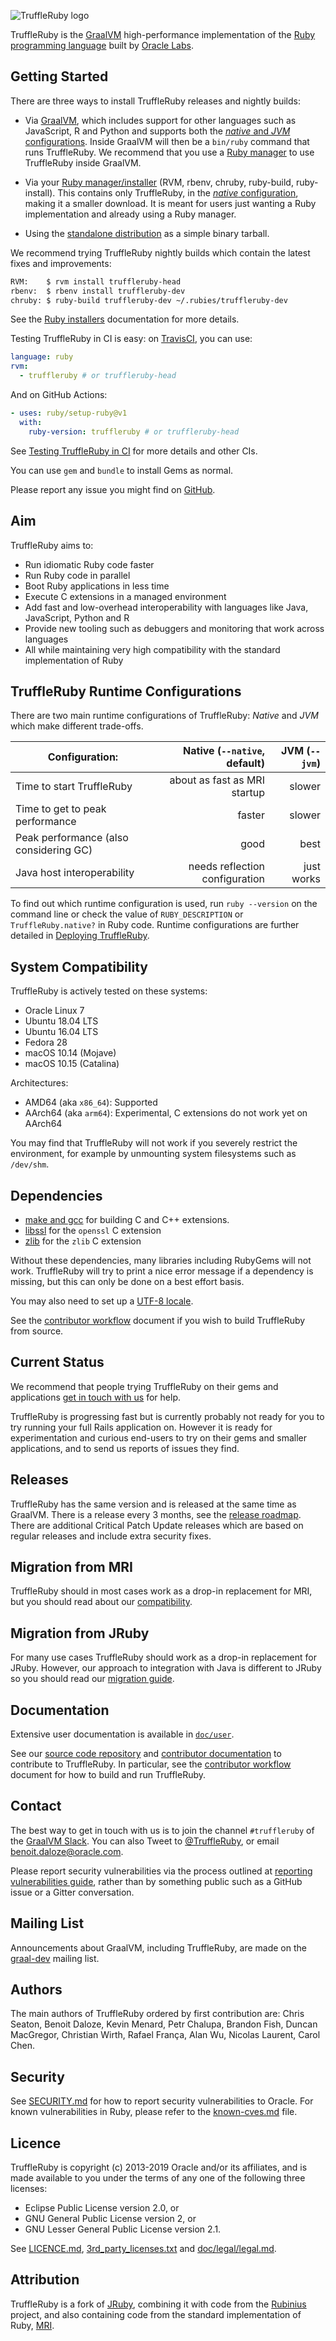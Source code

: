 ![TruffleRuby logo](logo/png/truffleruby_logo_horizontal_medium.png)

TruffleRuby is the [GraalVM](http://graalvm.org/) high-performance implementation
of the [Ruby programming language](https://www.ruby-lang.org/en/) built by
[Oracle Labs](https://labs.oracle.com).

## Getting Started

There are three ways to install TruffleRuby releases and nightly builds:

* Via [GraalVM](doc/user/installing-graalvm.md), which includes support for
  other languages such as JavaScript, R and Python and supports both the
  [*native* and *JVM* configurations](#truffleruby-runtime-configurations).
  Inside GraalVM will then be a `bin/ruby` command that runs TruffleRuby.
  We recommend that you use a [Ruby manager](doc/user/ruby-managers.md#configuring-ruby-managers-for-the-full-graalvm-distribution)
  to use TruffleRuby inside GraalVM.

* Via your [Ruby manager/installer](doc/user/ruby-managers.md) (RVM, rbenv,
  chruby, ruby-build, ruby-install). This contains only TruffleRuby, in the
  [*native* configuration](#truffleruby-configurations), making it a smaller
  download. It is meant for users just wanting a Ruby implementation and already
  using a Ruby manager.

* Using the [standalone distribution](doc/user/standalone-distribution.md)
  as a simple binary tarball.

We recommend trying TruffleRuby nightly builds which contain the latest fixes and improvements:

```bash
RVM:    $ rvm install truffleruby-head
rbenv:  $ rbenv install truffleruby-dev
chruby: $ ruby-build truffleruby-dev ~/.rubies/truffleruby-dev
```

See the [Ruby installers](doc/user/ruby-managers.md) documentation for more details.

Testing TruffleRuby in CI is easy:
on [TravisCI](https://docs.travis-ci.com/user/languages/ruby#truffleruby), you can use:
```yaml
language: ruby
rvm:
  - truffleruby # or truffleruby-head
```
And on GitHub Actions:
```yaml
- uses: ruby/setup-ruby@v1
  with:
    ruby-version: truffleruby # or truffleruby-head
```
See [Testing TruffleRuby in CI](doc/user/standalone-distribution.md) for more details and other CIs.

You can use `gem` and `bundle` to install Gems as normal.

Please report any issue you might find on [GitHub](https://github.com/oracle/truffleruby/issues).

## Aim

TruffleRuby aims to:

* Run idiomatic Ruby code faster
* Run Ruby code in parallel
* Boot Ruby applications in less time
* Execute C extensions in a managed environment
* Add fast and low-overhead interoperability with languages like Java, JavaScript, Python and R
* Provide new tooling such as debuggers and monitoring that work across languages
* All while maintaining very high compatibility with the standard implementation of Ruby

## TruffleRuby Runtime Configurations

There are two main runtime configurations of TruffleRuby: *Native* and *JVM* which make different trade-offs.

| Configuration: | Native (`--native`, default) | JVM (`--jvm`) |
| ------------------ | ------------: | ------------: |
| Time to start TruffleRuby | about as fast as MRI startup | slower |
| Time to get to peak performance | faster | slower |
| Peak performance (also considering GC) | good | best |
| Java host interoperability | needs reflection configuration | just works |

To find out which runtime configuration is used, run `ruby --version` on the command line
or check the value of `RUBY_DESCRIPTION` or `TruffleRuby.native?` in Ruby code.
Runtime configurations are further detailed in [Deploying TruffleRuby](doc/user/deploying.md).

## System Compatibility

TruffleRuby is actively tested on these systems:

* Oracle Linux 7
* Ubuntu 18.04 LTS
* Ubuntu 16.04 LTS
* Fedora 28
* macOS 10.14 (Mojave)
* macOS 10.15 (Catalina)

Architectures:

* AMD64 (aka `x86_64`): Supported
* AArch64 (aka `arm64`): Experimental, C extensions do not work yet on AArch64

You may find that TruffleRuby will not work if you severely restrict the
environment, for example by unmounting system filesystems such as `/dev/shm`.

## Dependencies

* [make and gcc](doc/user/installing-llvm.md) for building C and C++ extensions.
* [libssl](doc/user/installing-libssl.md) for the `openssl` C extension
* [zlib](doc/user/installing-zlib.md) for the `zlib` C extension

Without these dependencies, many libraries including RubyGems will not work.
TruffleRuby will try to print a nice error message if a dependency is missing,
but this can only be done on a best effort basis.

You may also need to set up a [UTF-8 locale](doc/user/utf8-locale.md).

See the [contributor workflow] document if you wish to build TruffleRuby from source.

[contributor workflow]: doc/contributor/workflow.md

## Current Status

We recommend that people trying TruffleRuby on their gems and applications
[get in touch with us](#contact) for help.

TruffleRuby is progressing fast but is currently probably not ready for you to
try running your full Rails application on. However it is ready for
experimentation and curious end-users to try on their gems and smaller
applications, and to send us reports of issues they find.

## Releases

TruffleRuby has the same version and is released at the same time as GraalVM.
There is a release every 3 months, see the [release roadmap](https://www.graalvm.org/docs/release-notes/version-roadmap/).
There are additional Critical Patch Update releases which are based on regular releases and include extra security fixes.

## Migration from MRI

TruffleRuby should in most cases work as a drop-in replacement for MRI, but you
should read about our [compatibility](doc/user/compatibility.md).

## Migration from JRuby

For many use cases TruffleRuby should work as a drop-in replacement for JRuby.
However, our approach to integration with Java is different to JRuby so you
should read our [migration guide](doc/user/jruby-migration.md).

## Documentation

Extensive user documentation is available in [`doc/user`](doc/user).

See our [source code repository](https://github.com/oracle/truffleruby) and
[contributor documentation](CONTRIBUTING.md) to contribute to TruffleRuby.
In particular, see the [contributor workflow](doc/contributor/workflow.md)
document for how to build and run TruffleRuby.

## Contact

The best way to get in touch with us is to join the channel `#truffleruby` of the
[GraalVM Slack](https://www.graalvm.org/community/#community-support).
You can also Tweet to [@TruffleRuby](https://twitter.com/truffleruby), or email
benoit.daloze@oracle.com.

Please report security vulnerabilities via the process outlined at [reporting
vulnerabilities
guide](https://www.oracle.com/corporate/security-practices/assurance/vulnerability/reporting.html),
rather than by something public such as a GitHub issue or a Gitter
conversation.

## Mailing List

Announcements about GraalVM, including TruffleRuby, are made on the
[graal-dev](http://mail.openjdk.java.net/mailman/listinfo/graal-dev) mailing list.

## Authors

The main authors of TruffleRuby ordered by first contribution are:
Chris Seaton, Benoit Daloze, Kevin Menard, Petr Chalupa, Brandon Fish, Duncan
MacGregor, Christian Wirth, Rafael França, Alan Wu, Nicolas Laurent, Carol Chen.

## Security

See [SECURITY.md](SECURITY.md) for how to report security vulnerabilities to Oracle.
For known vulnerabilities in Ruby, please refer to the [known-cves.md](doc/user/known-cves.md) file.

## Licence

TruffleRuby is copyright (c) 2013-2019 Oracle and/or its affiliates, and is made
available to you under the terms of any one of the following three licenses:

* Eclipse Public License version 2.0, or
* GNU General Public License version 2, or
* GNU Lesser General Public License version 2.1.

See [LICENCE.md](LICENCE.md), [3rd_party_licenses.txt](3rd_party_licenses.txt) and
[doc/legal/legal.md](doc/legal/legal.md).

## Attribution

TruffleRuby is a fork of [JRuby](https://github.com/jruby/jruby), combining it
with code from the [Rubinius](https://github.com/rubinius/rubinius) project, and
also containing code from the standard implementation of Ruby,
[MRI](https://github.com/ruby/ruby).
